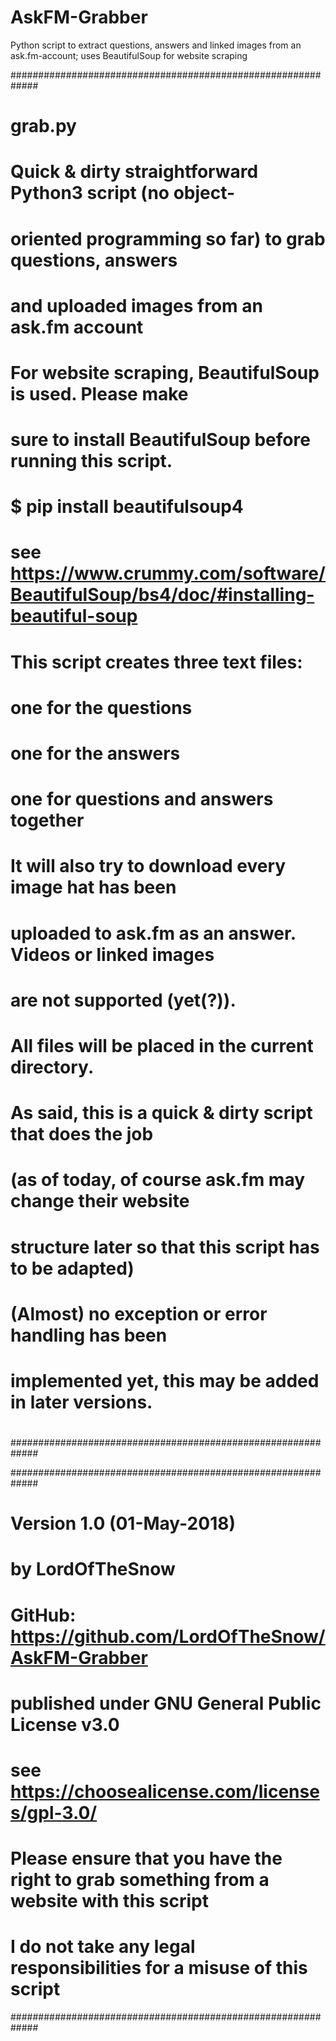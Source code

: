 # AskFM-Grabber
Python script to extract questions, answers and linked images from an ask.fm-account; uses BeautifulSoup for website scraping

#############################################################
# grab.py                                                   #
#                                                           #
# Quick & dirty straightforward Python3 script (no object-  #
# oriented programming so far) to grab questions, answers   #
# and uploaded images from an ask.fm account                #
#                                                           #
#                                                           #
# For website scraping, BeautifulSoup is used. Please make  #
# sure to install BeautifulSoup before running this script. #
#                                                           #
# $ pip install beautifulsoup4                              #
#                                                           #
#   see https://www.crummy.com/software/BeautifulSoup/bs4/doc/#installing-beautiful-soup
#                                                           #
#                                                           #
# This script creates three text files:                     #
#  one for the questions                                    #
#  one for the answers                                      #
#  one for questions and answers together                   #
#                                                           #
# It will also try to download every image hat has been     #
# uploaded to ask.fm as an answer. Videos or linked images  #
# are not supported (yet(?)).                               #
#                                                           #
# All files will be placed in the current directory.        #
#                                                           #
# As said, this is a quick & dirty script that does the job #
# (as of today, of course ask.fm may change their website   #
# structure later so that this script has to be adapted)    #
#                                                           #
# (Almost) no exception or error handling has been          #
# implemented yet, this may be added in later versions.     #
#                                                           #
#############################################################

#############################################################
# Version 1.0 (01-May-2018)
# by LordOfTheSnow
# GitHub: https://github.com/LordOfTheSnow/AskFM-Grabber
#
# published under GNU General Public License v3.0
# see https://choosealicense.com/licenses/gpl-3.0/
#
# Please ensure that you have the right to grab something from a website with this script
# I do not take any legal responsibilities for a misuse of this script
#############################################################
